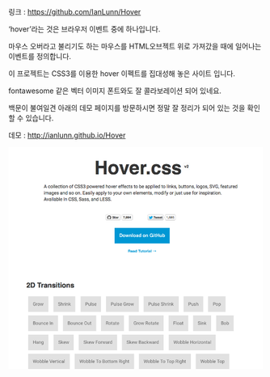 링크 : https://github.com/IanLunn/Hover

‘hover’라는 것은 브라우저 이벤트 중에 하나입니다.

마우스 오버라고 불리기도 하는 마우스를 HTML오브젝트 위로 가져갔을 때에 일어나는 이벤트를 정의합니다.

이 프로젝트는 CSS3를 이용한 hover 이펙트를 집대성해 놓은 사이트 입니다.

fontawesome 같은 벡터 이미지 폰트와도 잘 콜라보레이션 되어 있네요.

백문이 불여일견 아래의 데모 페이지를 방문하시면 정말 잘 정리가 되어 있는 것을 확인할 수 있습니다.

데모 : http://ianlunn.github.io/Hover

![이미지1](img/001$09.png)
